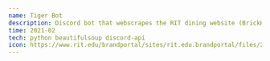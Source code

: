 ```yaml
---
name: Tiger Bot
description: Discord bot that webscrapes the RIT dining website (BrickHack7 submission)
time: 2021-02
tech: python beautifulsoup discord-api 
icon: https://www.rit.edu/brandportal/sites/rit.edu.brandportal/files/2020-04/3-color-white%20%281%29.png
---
```


